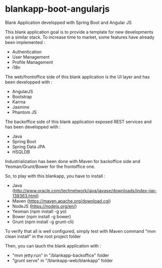 # blankapp-boot-angularjs
Blank Application developped with Spring Boot and Angular JS

This blank application goal is to provide a template for new developments on a similar stack.
To increase time to market, some features have already been implemented :
* Authentication
* User Management
* Profile Management
* i18n

The web/frontoffice side of this blank application is the UI layer and has been developped with :
* AngularJS
* Bootstrap
* Karma                                                          
* Jasmine
* Phantom JS

The backoffice side of this blank application exposed REST services and has been developped with :
* Java
* Spring Boot
* Spring Data JPA
* HSQLDB

Industrialization has been done with Maven for backoffice side and Yeoman/Grunt/Bower for the frontoffice one.


So, to play with this blankapp, you have to install :
* Java (http://www.oracle.com/technetwork/java/javase/downloads/index-jsp-138363.html)
* Maven (https://maven.apache.org/download.cgi)
* NodeJS (https://nodejs.org/en/)
* Yeoman (npm install -g yo)
* Bower (npm install -g bower)
* Grunt (npm install -g grunt-cli)                

To verify that all is well configured, simply test with Maven command "mvn clean install" in the root project folder

Then, you can lauch the blank application with :
* "mvn jetty:run" in "/blankapp-backoffice" folder
* "grunt serve" in "/blankapp-web/blankapp" folder
